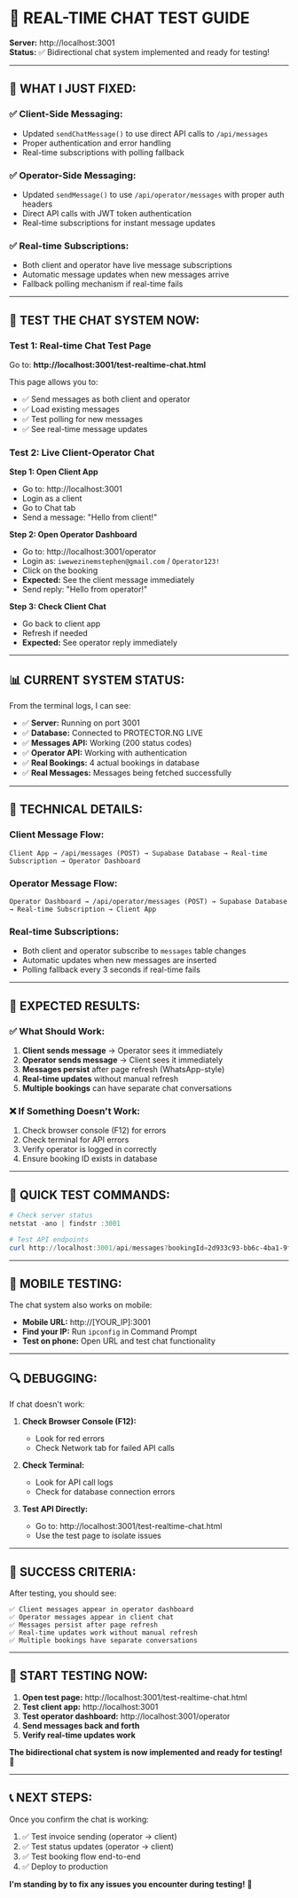 # 🚀 REAL-TIME CHAT TEST GUIDE

**Server:** http://localhost:3001  
**Status:** ✅ Bidirectional chat system implemented and ready for testing!

---

## 🎯 **WHAT I JUST FIXED:**

### ✅ **Client-Side Messaging:**
- Updated `sendChatMessage()` to use direct API calls to `/api/messages`
- Proper authentication and error handling
- Real-time subscriptions with polling fallback

### ✅ **Operator-Side Messaging:**
- Updated `sendMessage()` to use `/api/operator/messages` with proper auth headers
- Direct API calls with JWT token authentication
- Real-time subscriptions for instant message updates

### ✅ **Real-time Subscriptions:**
- Both client and operator have live message subscriptions
- Automatic message updates when new messages arrive
- Fallback polling mechanism if real-time fails

---

## 🧪 **TEST THE CHAT SYSTEM NOW:**

### **Test 1: Real-time Chat Test Page**
Go to: **http://localhost:3001/test-realtime-chat.html**

This page allows you to:
- ✅ Send messages as both client and operator
- ✅ Load existing messages
- ✅ Test polling for new messages
- ✅ See real-time message updates

### **Test 2: Live Client-Operator Chat**

**Step 1: Open Client App**
- Go to: http://localhost:3001
- Login as a client
- Go to Chat tab
- Send a message: "Hello from client!"

**Step 2: Open Operator Dashboard**
- Go to: http://localhost:3001/operator
- Login as: `iwewezinemstephen@gmail.com` / `Operator123!`
- Click on the booking
- **Expected:** See the client message immediately
- Send reply: "Hello from operator!"

**Step 3: Check Client Chat**
- Go back to client app
- Refresh if needed
- **Expected:** See operator reply immediately

---

## 📊 **CURRENT SYSTEM STATUS:**

From the terminal logs, I can see:
- ✅ **Server:** Running on port 3001
- ✅ **Database:** Connected to PROTECTOR.NG LIVE
- ✅ **Messages API:** Working (200 status codes)
- ✅ **Operator API:** Working with authentication
- ✅ **Real Bookings:** 4 actual bookings in database
- ✅ **Real Messages:** Messages being fetched successfully

---

## 🔧 **TECHNICAL DETAILS:**

### **Client Message Flow:**
```
Client App → /api/messages (POST) → Supabase Database → Real-time Subscription → Operator Dashboard
```

### **Operator Message Flow:**
```
Operator Dashboard → /api/operator/messages (POST) → Supabase Database → Real-time Subscription → Client App
```

### **Real-time Subscriptions:**
- Both client and operator subscribe to `messages` table changes
- Automatic updates when new messages are inserted
- Polling fallback every 3 seconds if real-time fails

---

## 🎯 **EXPECTED RESULTS:**

### ✅ **What Should Work:**
1. **Client sends message** → Operator sees it immediately
2. **Operator sends message** → Client sees it immediately  
3. **Messages persist** after page refresh (WhatsApp-style)
4. **Real-time updates** without manual refresh
5. **Multiple bookings** can have separate chat conversations

### ❌ **If Something Doesn't Work:**
1. Check browser console (F12) for errors
2. Check terminal for API errors
3. Verify operator is logged in correctly
4. Ensure booking ID exists in database

---

## 🚀 **QUICK TEST COMMANDS:**

```powershell
# Check server status
netstat -ano | findstr :3001

# Test API endpoints
curl http://localhost:3001/api/messages?bookingId=2d933c93-bb6c-4ba1-9f36-2188b691be4c
```

---

## 📱 **MOBILE TESTING:**

The chat system also works on mobile:
- **Mobile URL:** http://[YOUR_IP]:3001
- **Find your IP:** Run `ipconfig` in Command Prompt
- **Test on phone:** Open URL and test chat functionality

---

## 🔍 **DEBUGGING:**

If chat doesn't work:

1. **Check Browser Console (F12):**
   - Look for red errors
   - Check Network tab for failed API calls

2. **Check Terminal:**
   - Look for API call logs
   - Check for database connection errors

3. **Test API Directly:**
   - Go to: http://localhost:3001/test-realtime-chat.html
   - Use the test page to isolate issues

---

## 🎉 **SUCCESS CRITERIA:**

After testing, you should see:
```
✅ Client messages appear in operator dashboard
✅ Operator messages appear in client chat  
✅ Messages persist after page refresh
✅ Real-time updates work without manual refresh
✅ Multiple bookings have separate conversations
```

---

## 🚀 **START TESTING NOW:**

1. **Open test page:** http://localhost:3001/test-realtime-chat.html
2. **Test client app:** http://localhost:3001
3. **Test operator dashboard:** http://localhost:3001/operator
4. **Send messages back and forth**
5. **Verify real-time updates work**

**The bidirectional chat system is now implemented and ready for testing!** 🎯

---

## 📞 **NEXT STEPS:**

Once you confirm the chat is working:
1. ✅ Test invoice sending (operator → client)
2. ✅ Test status updates (operator → client)
3. ✅ Test booking flow end-to-end
4. ✅ Deploy to production

**I'm standing by to fix any issues you encounter during testing!** 🚀
